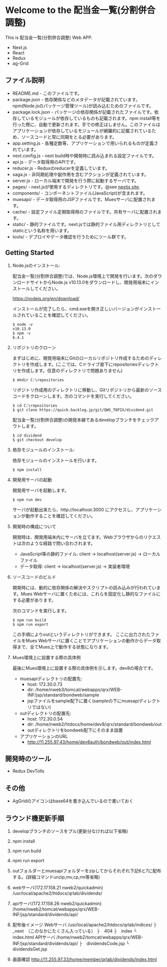 Welcome to the 配当金一覧(分割併合調整)
==================================================

This is 配当金一覧(分割併合調整) Web APP.


- Next.js
- React
- Redux
- ag-Grid

ファイル説明
-----------

* README.md - このファイルです。
* package.json - 依存関係などのメタデータが記載されています。npm(Node.jsのパッケージ管理ツール)が読み込むためのファイルです。
* package.lock.json - パッケージの依存関係が記載されたファイルです。依存しているモジュールが依存しているものも記載されます。npm install等を行った際に、自動で更新されます。手での修正はしません。このファイルはアプリケーションが依存しているモジュールが網羅的に記載されているため、ソースコードと常に同期をとる必要があります。
* app.setting.js - 各種定数等、アプリケーションで用いられるものが定義されています。
* next.config.js - next build時や開発時に読み込まれる設定ファイルです。
* api.js - データ取得用のAPIです。
* reducer.js - Reduxのreducerを定義しています。
* saga.js - 非同期処理や副作用を含むアクションが定義されています。
* server.js - ローカル端末で開発を行う際に起動するサーバです。
* pages/ - next.jsが使用するディレクトリです。@see [nextjs site](https://github.com/zeit/next.js). 
* components/ - コンポーネントファイル(JavaScript)が含まれます。
* muesapi/ - データ取得用のJSPファイルです。Muesサーバに配置されます。
* cache/ - 設定ファイル定期取得用のファイルです。共有サーバに配置されます。
* static/ - 静的ファイルです。next.jsでは静的ファイル用ディレクトリとしてstaticという名称を用います。
* tools/ - デプロイやデータ確認を行うためにツール群です。



Getting Started
---------------

1. Node.jsのインストール:

    配当金一覧(分割併合調整)では、Node.js環境上で開発を行います。次のダウンロードサイトからNode.js v10.13.0をダウンロードし、開発用端末にインストールしてください。

    https://nodejs.org/en/download/

    インストールが完了したら、cmd.exeを開き正しいバージョンがインストールされていることを確認してください。

    ```
    $ node -v
    v10.13.0
    $ npm -v
    6.4.1
    ```

2. リポジトリのクローン

    まずはじめに、開発用端末にGitのローカルリポジトリ作成するためのディレクトリを作成します。(ここでは、Cドライブ直下にrepositoriesディレクトリを作成します。任意のディレクトリで問題ありません)
    ```
    $ mkdir C:\repositories
    ```
    リポジトリ作成用のディレクトリに移動し、Gitリポジトリから最新のソースコードをクローンします。次のコマンドを実行してください。

    ```
    $ cd C:\repositories
    $ git clone https://quick.backlog.jp/git/QWS_TOPIX/dividend.git
    ```

    配当金一覧(分割併合調整)の開発本線であるdevelopブランチをチェックアウトします。

    ```
    $ cd dividend
    $ git checkout develop 
    ```

3. 依存モジュールのインストール:

    依存モジュールのインストールを行います。

    ```
    $ npm install
    ```

4. 開発用サーバの起動

    開発用サーバを起動します。
    
    ```
    $ npm run dev
    ```
    
    サーバが起動出来たら、http://localhost:3000 にアクセスし、アプリケーションが動作することを確認してください。

5. 開発時の構成について

    開発時は、開発用端末内にサーバを立てます。Webブラウザからのリクエストは次のような経路で問い合わされます。
    - JavaScript等の静的ファイル: client -> localhost(server.js) -> ローカルファイル
    - データ取得: client -> localhost(server.js) -> 実装者環境


6. ソースコードのビルド

    開発時には、動的に依存関係の解決やスクリプトの読み込みが行われています。Mues Webサーバに置くためには、これらを固定化し静的なファイルにする必要があります。

    次のコマンドを実行します。
    
    ```
    $ npm run build
    $ npm run export
    ```

    この手順によりoutというディレクトリができます。
    ここに出力されたファイルをMues Webサーバに置くことでアプリケーションの動作からデータ取得まで、全てMues上で動作する状態になります。

7. Mues環境上に設置する際の具体例

    最後にMues環境上に設置する際の具体例を示します。dev8の場合です。
    - muesapiディレクトリの配置先:
        - host: 172.30.0.73
        - dir: /home/nweb3/tomcat/webapps/qrx/WEB-INF/jsp/standard/bondweb/sample
        - jspファイルをsample配下に置く(sampleの下にmuesapiディレクトリではない)
    - outディレクトリの配置先:
        - host: 172.30.0.54
        - dir: /home/nweb2/htdocs/home/dev8/qrx/standard/bondweb/out
        - outディレクトリをbondweb配下にそのまま設置
    - アプリケーションのURL
        - http://11.255.97.43/home/dev8auth/bondweb/out/index.html

開発時のツール
------------
- Redux DevTolls

その他
---------
- AgGridのアイコンはbase64を書き込んでいるので書いておく

ラウンド機更新手順
---------------

1. developブランチのソースをプル(更新分なければ以下省略)

2. npm install

3. npm run build

4. npm run export

5. outフォルダーとmuesapiフォルダーをzipしてからそれぞれ下記6と7に配布する。(詳細コマンドunzip,mv,cp,rm等省略)

6. webサーバ(172.17.158.21 nweb2/quickadmin)
/usr/local/apache2/htdocs/qrlab/dividends/

8. apiサーバ(172.17.158.26 nweb2/quickadmin)
/home/nweb2/tomcat/webapps/qrx/WEB-INF/jsp/standard/dividends/api/

9. 配布後イメージ
Webサーバ
/usr/local/apache2/htdocs/qrlab/indices/
 ├　_next　（このなかにたくさん入っている）
 ├　404
 ├　index
 └　index.html
APIサーバ
/home/nweb2/tomcat/webapps/qrx/WEB-INF/jsp/standard/dividends/api/
 ├　dividendsCode.jsp
 └　dividendsGet.jsp


10. 画面確認
http://11.255.97.33/home/member/qrlab/dividends/index.html